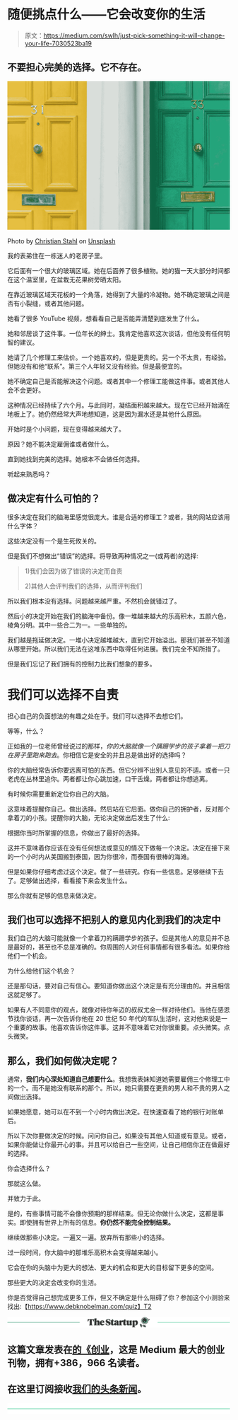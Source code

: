 # 随便挑点什么——它会改变你的生活

> 原文：<https://medium.com/swlh/just-pick-something-it-will-change-your-life-7030523ba19>

## 不要担心完美的选择。它不存在。

![](img/d297462bff405d04e890ec6dc37d8244.png)

Photo by [Christian Stahl](https://unsplash.com/photos/8S96OpxSlvg?utm_source=unsplash&utm_medium=referral&utm_content=creditCopyText) on [Unsplash](https://unsplash.com/search/photos/green-door?utm_source=unsplash&utm_medium=referral&utm_content=creditCopyText)

我的表弟住在一栋迷人的老房子里。

它后面有一个很大的玻璃区域。她在后面养了很多植物。她的猫一天大部分时间都在这个温室里，在盆栽无花果树旁晒太阳。

在靠近玻璃区域天花板的一个角落，她得到了大量的冷凝物。她不确定玻璃之间是否有小裂缝，或者其他问题。

她看了很多 YouTube 视频，想看看自己是否能弄清楚到底发生了什么。

她和邻居谈了这件事。一位年长的绅士。我肯定他喜欢这次谈话，但他没有任何明智的建议。

她请了几个修理工来估价。一个她喜欢的，但是更贵的。另一个不太贵，有经验。但她没有和他“联系”。第三个人年轻又没有经验。但是最便宜的。

她不确定自己是否能解决这个问题。或者其中一个修理工能做这件事。或者其他人会不会更好。

这种情况已经持续了六个月。与此同时，凝结面积越来越大。现在它已经开始滴在地板上了。她仍然经常大声地想知道，这是因为漏水还是其他什么原因。

开始时是个小问题，现在变得越来越大了。

原因？她不能决定雇佣谁或者做什么。

直到她找到完美的选择。她根本不会做任何选择。

听起来熟悉吗？

## 做决定有什么可怕的？

很多决定在我们的脑海里感觉很庞大。谁是合适的修理工？或者，我的网站应该用什么字体？

这些决定没有一个是生死攸关的。

但是我们不想做出“错误”的选择。将导致两种情况之一(或两者)的选择:

> 1)我们会因为做了错误的决定而自责
> 
> 2)其他人会评判我们的选择，从而评判我们

所以我们根本没有选择。问题越来越严重。不然机会就错过了。

然后小的决定开始在我们的脑海中备份。像一堆越来越大的乐高积木，五颜六色，棱角分明。其中一些合二为一。一些单独的。

我们越是拖延做决定。一堆小决定越堆越大，直到它开始溢出。那我们甚至不知道从哪里开始。所以我们无法在这堆东西中取得任何进展。我们完全不知所措了。

但是我们忘记了我们拥有的控制力比我们想象的要多。

# 我们可以选择不自责

担心自己的负面想法的有趣之处在于。我们可以选择不去想它们。

等等，什么？

正如我的一位老师曾经说过的那样，*你的大脑就像一个蹒跚学步的孩子拿着一把刀在房子里跑来跑去*。你相信它是安全的并且总是做出好的选择吗？

你的大脑经常告诉你要远离可怕的东西。但它分辨不出别人意见的不适。或者一只老虎在丛林里追你。两者都让你心跳加速，口干舌燥。两者都让你想逃离。

有时候你需要重新定位你自己的大脑。

这意味着提醒你自己。做出选择。然后站在它后面。做你自己的拥护者，反对那个拿着刀的小孩。提醒你的大脑，无论决定做出后发生了什么:

根据你当时所掌握的信息，你做出了最好的选择。

这并不意味着你应该在没有任何想法或意见的情况下做每一个决定。决定在接下来的一个小时内从美国搬到泰国，因为你很冷，而泰国有很棒的海滩。

但是如果你仔细考虑过这个决定。做了一些研究。你有一些信息。足够继续下去了。足够做出选择，看看接下来会发生什么。

那么你就有足够的信息来做决定。

## 我们也可以选择不把别人的意见内化到我们的决定中

我们自己的大脑可能就像一个拿着刀的蹒跚学步的孩子。但是其他人的意见并不总是最好的，甚至也不总是准确的。你周围的人对任何事情都有很多看法。如果你给他们一个机会。

为什么给他们这个机会？

还是那句话，要对自己有信心。要知道你做出这个决定是有充分理由的。并且相信这就足够了。

如果有人不同意你的观点，就像对待你年迈的叔叔尤金一样对待他们。当他在感恩节找你谈话，再一次告诉你他在 20 世纪 50 年代的军队生活时，这对他来说是一个重要的故事。他喜欢告诉你这件事。这并不意味着它对你很重要。点头微笑。点头微笑。

## 那么，我们如何做决定呢？

通常，**我们内心深处知道自己想要什么**。我想我表妹知道她需要雇佣三个修理工中的一个。而不是她没有联系的那个。所以，她只需要在更贵的男人和不贵的男人之间做出选择。

如果她愿意，她可以在不到一个小时内做出决定。在快速查看了她的银行对账单后。

所以下次你要做决定的时候。问问你自己，如果没有其他人知道或有意见。或者，如果你能做让你最开心的事。并且可以给自己一些空间，让自己相信你正在做最好的选择。

你会选择什么？

那就这么做。

并致力于此。

是的，有些事情可能不会像你预期的那样结束。但无论你做什么决定，这都是事实。即使拥有世界上所有的信息。**你仍然不能完全控制结果。**

继续做那些小决定。一遍又一遍。放弃所有那些小的选择。

过一段时间，你大脑中的那堆乐高积木会变得越来越小。

它会在你的头脑中为更大的想法、更大的机会和更大的目标留下更多的空间。

那些更大的决定会改变你的生活。

你是否觉得自己想完成更多工作，但又不确定是什么阻碍了你？参加这个小测验来找出:【https://www.debknobelman.com/quiz】T2

[![](img/308a8d84fb9b2fab43d66c117fcc4bb4.png)](https://medium.com/swlh)

## 这篇文章发表在[的《创业](https://medium.com/swlh)，这是 Medium 最大的创业刊物，拥有+386，966 名读者。

## 在这里订阅接收[我们的头条新闻](http://growthsupply.com/the-startup-newsletter/)。

[![](img/b0164736ea17a63403e660de5dedf91a.png)](https://medium.com/swlh)